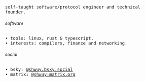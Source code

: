 <samp>
  self-taught software/protocol engineer and technical founder.
</samp>
  
  <h6>software</h6>
<samp>
  • tools: linux, rust & typescript.<br>
  • interests: compilers, finance and networking.
</samp>
    
  <h6>social</h6>
<samp>    
  • bsky: <a href="https://bsky.app/profile/shwuy.bsky.social">@shwuy.bsky.social</a><br>
  • matrix: <a href="https://matrix.to/#/@shwuy:matrix.org">@shwuy:matrix.org</a>
</samp>
